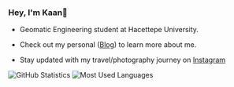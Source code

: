### Hey, I'm Kaan👋 

- Geomatic Engineering student at Hacettepe University.

- Check out my personal ([Blog](https://kaanklcrsln.github.io/)) to learn more about me.
- Stay updated with my travel/photography journey on [Instagram](https://www.instagram.com/kaanklcrsln)


![GitHub Statistics](https://github-readme-stats.vercel.app/api?username=kaanklcrsln&theme=dark&show_icons=true&hide_border=true)
![Most Used Languages](https://github-readme-stats.vercel.app/api/top-langs/?username=kaanklcrsln&layout=compact&theme=dark&cache_buster=abc)
